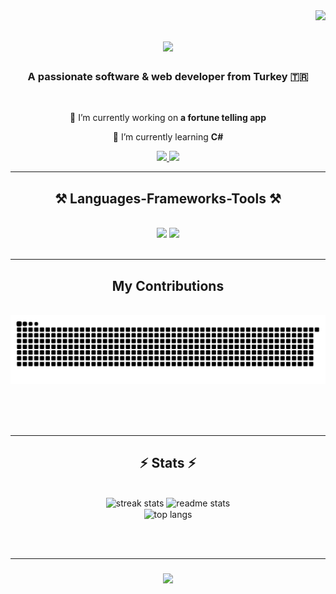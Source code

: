 <img align="right" src="https://visitor-badge.laobi.icu/badge?page_id=ozaysahin.ozaysahin" />

<h1 align="center">
    <img src="https://readme-typing-svg.herokuapp.com/?font=Righteous&size=35&center=true&vCenter=true&width=500&height=70&duration=4000&lines=Hi+There!+👋;+I'm+Özay!;" />
</h1>

<h3 align="center">A passionate software & web developer from Turkey 🇹🇷</h3>

<br/>

<div align="center">
 
 🔭 I’m currently working on **a fortune telling app**
 
 🌱 I’m currently learning **C#**

 </div>
 
<div align="center"> 
  <a href="mailto:info@ozay.dev">
    <img src="https://img.shields.io/badge/Gmail-333333?style=for-the-badge&logo=gmail&logoColor=red" />
  </a>
  <a href="https://" target="_blank">
     <img src="https://img.shields.io/badge/Portfolio-FF5722?style=for-the-badge&logo=todoist&logoColor=white" target="_blank" /> 
  </a>
</div>

 <hr/>
 
<h2 align="center">⚒️ Languages-Frameworks-Tools ⚒️</h2>
<br/>
<div align="center">
    <img src="https://skillicons.dev/icons?i=html,css,vscode,github" />
    <img src="https://skillicons.dev/icons?i=python,javascript,mysql,nodejs" /><br>
</div>

<br/>
<hr/>

<div align="center">
  <h2>My Contributions </h2>
  <br>
  <img alt="snake eating my contributions" src="https://raw.githubusercontent.com/ozaysahin/ozaysahin/output/github-snake-dark.svg" />
  
  <br/><br/><br/>
</div>

<hr/>

<h2 align="center">⚡ Stats ⚡</h2>
<br>
<div align=center>
  <img width=390 src="" alt="streak stats"/>
  <img width=390 src="" alt="readme stats" />
  <br/>
  <img width=325 align="center" src="s" alt="top langs" />
</div>

<br/><br/>
<hr/>

<h3 align="center">
    <img src="https://readme-typing-svg.herokuapp.com/?font=Righteous&size=25&center=true&vCenter=true&width=500&height=70&duration=4000&lines=Thanks+for+visiting!+✌️">
</h3>

<br/>


